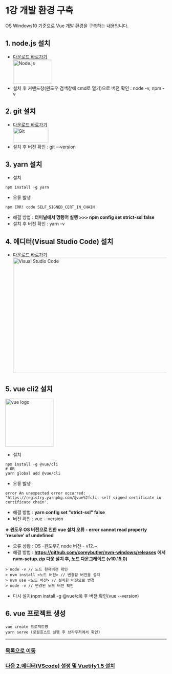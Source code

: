 # 1강 개발 환경 구축
OS Windows10 기준으로 Vue 개발 환경을 구축하는 내용입니다.

## 1. node.js 설치
* [다운로드 바로가기](https://nodejs.org/ko/download/)   
<img src="https://nodejs.org/static/images/logo.svg" alt="Node.js" width="122" height="75"></img>   
* 설치 후 커맨드창(윈도우 검색창에 cmd로 열기)으로 버전 확인 : node -v, npm -v 

## 2. git 설치
* [다운로드 바로가기](https://git-scm.com/downloads)   
   <img src="https://git-scm.com/images/logo@2x.png" width="110" height="46" alt="Git"></img>   
* 설치 후 버전 확인 : git --version

## 3. yarn 설치
* 설치
```
npm install -g yarn
```   

* 오류 발생
```
npm ERR! code SELF_SIGNED_CERT_IN_CHAIN
```
* 해결 방법 :  **터미널에서  명령어 실행 >>> npm config set strict-ssl false**
* 설치 후 버전 확인 : yarn -v

## 4. 에디터(Visual Studio Code) 설치
* [다운로드 바로가기](https://code.visualstudio.com/download)   
<img src="https://code.visualstudio.com/assets/home/home-screenshot-win.png" alt="Visual Studio Code" width="500" height="360"></img>

## 5. vue cli2 설치
<img src="https://vuejs.org/images/logo.png" alt="vue logo" width="150" height="150"></img>  
* 설치
```
npm install -g @vue/cli 
# OR 
yarn global add @vue/cli
```

* 오류 발생
```
error An unexpected error occurred: "https://registry.yarnpkg.com/@vue%2fcli: self signed certificate in certificate chain".
```
* 해결 방법 : **yarn config set "strict-ssl" false**
* 버전 확인 : vue --version
   
**※ 윈도우 OS 버전으로 인한 vue 설치 오류 - error cannot read property 'resolve' of undefined**
* 오류 상황 : OS -윈도우7, node 버전 - v12.~
* 해결 방법 : **https://github.com/coreybutler/nvm-windows/releases 에서 nvm-setup.zip 다운 설치 후, 노드 다운그레이드 (v10.15.0)**
```
> node -v // 노드 현재버전 확인
> nvm install <노드 버전> // 변경할 버전을 설치
> nvm use <노드 버전> // 설치한 버전으로 변경
> node -v // 변경된 노드 버전 확인
```
* 다시 설치(npm install -g @vue/cli) 후 버전 확인(vue --version)

## 6. vue 프로젝트 생성
```
vue create 프로젝트명
yarn serve (로컬호스트 실행 후 브라우저에서 확인)
```
*****
### [목록으로 이동](README.md)
### [다음 2.에디터(VScode) 설정 및 Vuetify1.5 설치](document_02.md)
